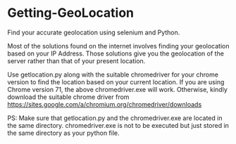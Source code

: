 # Getting-GeoLocation
Find your accurate geolocation using selenium and Python. 

Most of the solutions found on the internet involves finding your geolocation based on your IP Address. Those solutions give you the geolocation of the server rather than that of your present location. 

Use getlocation.py along with the suitable chromedriver for your chrome version to find the location based on your current location.
If you are using Chrome version 71, the above chromedriver.exe will work. Otherwise, kindly download the suitable chrome driver from https://sites.google.com/a/chromium.org/chromedriver/downloads

PS:  Make sure that getlocation.py and the chromedriver.exe are located in the same directory. chromedriver.exe is not to be executed but just stored in the same directory as your python file. 
